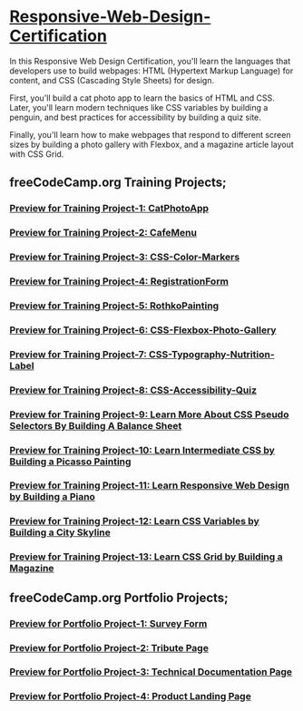 # [Responsive-Web-Design-Certification](https://www.freecodecamp.org/learn/2022/responsive-web-design/)

In this Responsive Web Design Certification, you'll learn the languages that developers use to build webpages: HTML (Hypertext Markup Language) for content, and CSS (Cascading Style Sheets) for design.

First, you'll build a cat photo app to learn the basics of HTML and CSS. Later, you'll learn modern techniques like CSS variables by building a penguin, and best practices for accessibility by building a quiz site.

Finally, you'll learn how to make webpages that respond to different screen sizes by building a photo gallery with Flexbox, and a magazine article layout with CSS Grid.

## freeCodeCamp.org Training Projects;
### [Preview for Training Project-1: CatPhotoApp](https://htmlpreview.github.io/?https://github.com/selimbiber/Responsive-Web-Design-Course/blob/main/CatPhotoApp.html)
### [Preview for Training Project-2: CafeMenu](https://htmlpreview.github.io/?https://github.com/selimbiber/Responsive-Web-Design-Course/blob/main/CafeMenu/CafeMenu.html)
### [Preview for Training Project-3: CSS-Color-Markers](https://htmlpreview.github.io/?https://github.com/selimbiber/Responsive-Web-Design-Course/blob/main/CSSColorMarkers/index.html)
### [Preview for Training Project-4: RegistrationForm](https://htmlpreview.github.io/?https://github.com/selimbiber/Responsive-Web-Design-Certification/blob/main/RegistrationForm/index.html)
### [Preview for Training Project-5: RothkoPainting](https://htmlpreview.github.io/?https://github.com/selimbiber/Responsive-Web-Design-Certification/blob/main/RothkoPainting/index.html)
### [Preview for Training Project-6: CSS-Flexbox-Photo-Gallery](https://htmlpreview.github.io/?https://github.com/selimbiber/Responsive-Web-Design-Certification/blob/main/CSS-Flexbox-Photo-Gallery/index.html)
### [Preview for Training Project-7: CSS-Typography-Nutrition-Label](https://htmlpreview.github.io/?https://github.com/selimbiber/Responsive-Web-Design-Certification/blob/main/CSS-Typography-Nutrition-Label/index.html)
### [Preview for Training Project-8: CSS-Accessibility-Quiz](https://htmlpreview.github.io/?https://github.com/selimbiber/Responsive-Web-Design-Certification/blob/main/CSS-Accessibility-Quiz/index.html)
### [Preview for Training Project-9: Learn More About CSS Pseudo Selectors By Building A Balance Sheet](https://htmlpreview.github.io/?https://github.com/selimbiber/Responsive-Web-Design-Certification/blob/main/BalanceSheet/index.html)
### [Preview for Training Project-10: Learn Intermediate CSS by Building a Picasso Painting](https://htmlpreview.github.io/?https://github.com/selimbiber/Responsive-Web-Design-Certification/blob/main/PicassoPainting/index.html)
### [Preview for Training Project-11: Learn Responsive Web Design by Building a Piano](https://htmlpreview.github.io/?https://github.com/selimbiber/Responsive-Web-Design-Certification/blob/main/Piano/index.html)
### [Preview for Training Project-12: Learn CSS Variables by Building a City Skyline](https://htmlpreview.github.io/?https://github.com/selimbiber/Responsive-Web-Design-Certification/blob/main/CSS-Variables-City-Skyline/index.html)
### [Preview for Training Project-13: Learn CSS Grid by Building a Magazine](https://htmlpreview.github.io/?https://github.com/selimbiber/Responsive-Web-Design-Certification/blob/main/CSS-Grid-Magazine/index.html)

## freeCodeCamp.org Portfolio Projects;
### [Preview for Portfolio Project-1: Survey Form](https://htmlpreview.github.io/?https://github.com/selimbiber/Responsive-Web-Design-Certification/blob/main/SurveyForm/index.html)
### [Preview for Portfolio Project-2: Tribute Page](https://htmlpreview.github.io/?https://github.com/selimbiber/Responsive-Web-Design-Certification/blob/main/TributePage/index.html)
### [Preview for Portfolio Project-3: Technical Documentation Page](https://htmlpreview.github.io/?https://github.com/selimbiber/Responsive-Web-Design-Certification/blob/main/TechnicalDocumentationPage/index.html)
### [Preview for Portfolio Project-4: Product Landing Page](https://htmlpreview.github.io/?https://github.com/selimbiber/Responsive-Web-Design-Certification/blob/main/ProductLandingPage/index.html)

